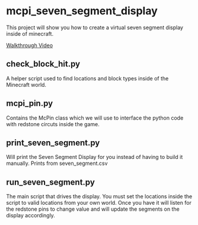 mcpi_seven_segment_display
==========================
This project will show you how to create a virtual seven segment display inside of minecraft.

[Walkthrough Video](http://youtu.be/uBwxMlkVlZc)

check_block_hit.py
------------------
A helper script used to find locations and block types inside of the Minecraft world.

mcpi_pin.py
-----------
Contains the McPin class which we will use to interface the python code with redstone circuts inside the game.

print_seven_segment.py
----------------------
Will print the Seven Segment Display for you instead of having to build it manually. Prints from seven_segment.csv

run_seven_segment.py
--------------------
The main script that drives the display. You must set the locations inside the script to valid locations from your own world. Once you have it will listen for the redstone pins to change value and will update the segments on the display accordingly.

